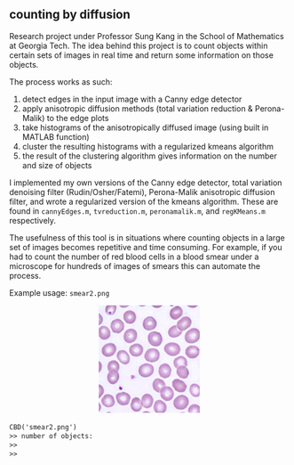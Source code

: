 
## counting by diffusion

Research project under Professor Sung Kang in the School of Mathematics at Georgia Tech. The idea behind this project is to count objects within certain sets of images in real time and return some information on those objects.

The process works as such:
1. detect edges in the input image with a Canny edge detector
2. apply anisotropic diffusion methods (total variation reduction & Perona-Malik) to the edge plots
3. take histograms of the anisotropically diffused image (using built in MATLAB function)
4. cluster the resulting histograms with a regularized kmeans algorithm
5. the result of the clustering algorithm gives information on the number and size of objects

I implemented my own versions of the Canny edge detector, total variation denoising filter (Rudin/Osher/Fatemi), Perona-Malik anisotropic diffusion filter, and wrote a regularized version of the kmeans algorithm. These are found in `cannyEdges.m`, `tvreduction.m`, `peronamalik.m`, and `regKMeans.m` respectively.

The usefulness of this tool is in situations where counting objects in a large set of images becomes repetitive and time consuming. For example, if you had to count the number of red blood cells in a blood smear under a microscope for hundreds of images of smears this can automate the process.

Example usage: `smear2.png`
<p align="center">
  <img src="https://raw.githubusercontent.com/sayemmh/counting-by-diffusion/master/img/smear2.png">
</p>

```
CBD('smear2.png')
>> number of objects: 
>>
>>
```
